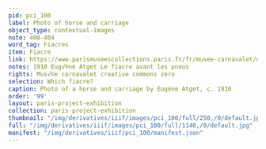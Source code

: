 ```yaml
---
pid: pci_100
label: Photo of horse and carriage
object_type: contextual-images
note: 400-404
word_tag: Fiacres
item: Fiacre
link: https://www.parismuseescollections.paris.fr/fr/musee-carnavalet/oeuvres/le-fiacre-avant-les-pneus#infos-principales
notes: 1910 Eug√®ne Atget Le fiacre avant les pneus
rights: Mus√©e carnavalet creative commons zero
selection: Which fiacre?
caption: Photo of a horse and carriage by Eugène Atget, c. 1910
order: '99'
layout: paris-project-exhibition
collection: paris-project-exhibition
thumbnail: "/img/derivatives/iiif/images/pci_100/full/250,/0/default.jpg"
full: "/img/derivatives/iiif/images/pci_100/full/1140,/0/default.jpg"
manifest: "/img/derivatives/iiif/pci_100/manifest.json"
---
```

